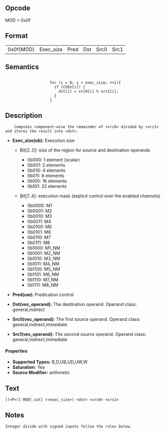 <!---======================= begin_copyright_notice ============================

Copyright (C) 2020-2022 Intel Corporation

SPDX-License-Identifier: MIT

============================= end_copyright_notice ==========================-->

## Opcode

  MOD = 0x0f

## Format

| | | | | | |
| --- | --- | --- | --- | --- | --- |
| 0x0f(MOD) | Exec_size | Pred | Dst | Src0 | Src1 |


## Semantics


```

                    for (i = 0; i < exec_size; ++i){
                      if (ChEn[i]) {
                        dst[i] = src0[i] % src1[i];
                      }
                    }
```

## Description





```
    Computes component-wise the remainder of <src0> divided by <src1> and stores the result into <dst>.
```


- **Exec_size(ub):** Execution size

  - Bit[2..0]: size of the region for source and destination operands

    - 0b000:  1 element (scalar)
    - 0b001:  2 elements
    - 0b010:  4 elements
    - 0b011:  8 elements
    - 0b100:  16 elements
    - 0b101:  32 elements
  - Bit[7..4]: execution mask (explicit control over the enabled channels)

    - 0b0000:  M1
    - 0b0001:  M2
    - 0b0010:  M3
    - 0b0011:  M4
    - 0b0100:  M5
    - 0b0101:  M6
    - 0b0110:  M7
    - 0b0111:  M8
    - 0b1000:  M1_NM
    - 0b1001:  M2_NM
    - 0b1010:  M3_NM
    - 0b1011:  M4_NM
    - 0b1100:  M5_NM
    - 0b1101:  M6_NM
    - 0b1110:  M7_NM
    - 0b1111:  M8_NM

- **Pred(uw):** Predication control


- **Dst(vec_operand):** The destination operand. Operand class: general,indirect


- **Src0(vec_operand):** The first source operand. Operand class: general,indirect,immediate


- **Src1(vec_operand):** The second source operand. Operand class: general,indirect,immediate


#### Properties
- **Supported Types:** B,D,UB,UD,UW,W
- **Saturation:** Yes
- **Source Modifier:** arithmetic




## Text
```
[(<P>)] MOD[.sat] (<exec_size>) <dst> <src0> <src1>
```

## Notes





    Integer divide with signed inputs follow the rules below.

